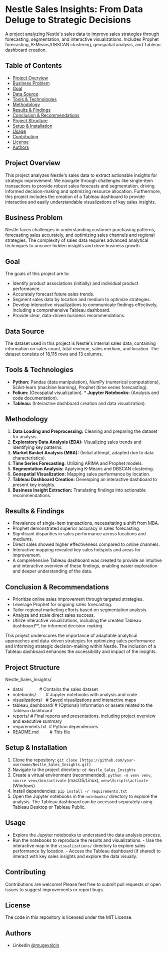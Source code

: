 # Nestle Sales Insights: From Data Deluge to Strategic Decisions
A project analyzing Nestle's sales data to improve sales strategies through forecasting, segmentation, and interactive visualizations. Includes Prophet forecasting, K-Means/DBSCAN clustering, geospatial analysis, and Tableau dashboard creation.

## Table of Contents

- [Project Overview](#project-overview)
- [Business Problem](#business-problem)
- [Goal](#goal)
- [Data Source](#data-source)
- [Tools & Technologies](#tools--technologies)
- [Methodology](#methodology)
- [Results & Findings](#results--findings)
- [Conclusion & Recommendations](#conclusion--recommendations)
- [Project Structure](#project-structure)
- [Setup & Installation](#setup--installation)
- [Usage](#usage)
- [Contributing](#contributing)
- [License](#license)
- [Authors](#authors)

## Project Overview

This project analyzes Nestle's sales data to extract actionable insights for strategic improvement. We navigate through challenges like single-item transactions to provide robust sales forecasts and segmentation, driving informed decision-making and optimizing resource allocation. Furthermore, this project includes the creation of a Tableau dashboard to provide interactive and easily understandable visualizations of key sales insights.

## Business Problem

Nestle faces challenges in understanding customer purchasing patterns, forecasting sales accurately, and optimizing sales channels and regional strategies. The complexity of sales data requires advanced analytical techniques to uncover hidden insights and drive business growth.

## Goal

The goals of this project are to:

* Identify product associations (initially) and individual product performance.
* Accurately forecast future sales trends.
* Segment sales data by location and medium to optimize strategies.
* Develop interactive visualizations to communicate findings effectively, including a comprehensive Tableau dashboard.
* Provide clear, data-driven business recommendations.

## Data Source

The dataset used in this project is Nestle's internal sales data, containing information on sales count, total revenue, sales medium, and location. The dataset consists of 18,115 rows and 13 columns.

## Tools & Technologies

* **Python:** Pandas (data manipulation), NumPy (numerical computations), Scikit-learn (machine learning), Prophet (time series forecasting).
* **Folium:** (Geospatial visualization).
* **Jupyter Notebooks:** (Analysis and code documentation).
* **Tableau:** (Interactive dashboard creation and data visualization).

## Methodology

1. **Data Loading and Preprocessing:** Cleaning and preparing the dataset for analysis.
2. **Exploratory Data Analysis (EDA):** Visualizing sales trends and identifying key patterns.
3. **Market Basket Analysis (MBA):** (Initial attempt, adapted due to data characteristics).
4. **Time Series Forecasting:** Utilizing ARIMA and Prophet models.
5. **Segmentation Analysis:** Applying K-Means and DBSCAN clustering.
6. **Geospatial Visualization:** Mapping sales performance by location.
7. **Tableau Dashboard Creation:** Developing an interactive dashboard to present key insights.
8. **Business Insight Extraction:** Translating findings into actionable recommendations.

## Results & Findings

* Prevalence of single-item transactions, necessitating a shift from MBA.
* Prophet demonstrated superior accuracy in sales forecasting.
* Significant disparities in sales performance across locations and mediums.
* Direct sales showed higher effectiveness compared to online channels.
* Interactive mapping revealed key sales hotspots and areas for improvement.
* A comprehensive Tableau dashboard was created to provide an intuitive and interactive overview of these findings, enabling easier exploration and deeper understanding of the data.

## Conclusion & Recommendations

* Prioritize online sales improvement through targeted strategies.
* Leverage Prophet for ongoing sales forecasting.
* Tailor regional marketing efforts based on segmentation analysis.
* Analyze and scale direct sales success.
* Utilize interactive visualizations, including the created Tableau dashboard**, for informed decision-making.

This project underscores the importance of adaptable analytical approaches and data-driven strategies for optimizing sales performance and informing strategic decision-making within Nestle. The inclusion of a Tableau dashboard enhances the accessibility and impact of the insights.

## Project Structure

Nestle_Sales_Insights/
* data/             # Contains the sales dataset
* notebooks/        # Jupyter notebooks with analysis and code
* visualizations/   # Saved visualizations and interactive maps
* tableau_dashboard/ # (Optional) Information or assets related to the Tableau dashboard
* reports/        # Final reports and presentations, including project overview and executive summary
* requirements.txt  # Python dependencies
* README.md         # This file


## Setup & Installation

1. Clone the repository: `git clone [https://github.com/your-username/Nestle_Sales_Insights.git]`
2. Navigate to the project directory: `cd Nestle_Sales_Insights`
3. Create a virtual environment (recommended): `python -m venv venv`, `source venv/bin/activate` (macOS/Linux), `venv\Scripts\activate` (Windows)
4. Install dependencies: `pip install -r requirements.txt`
5. Open the Jupyter notebooks in the `notebooks/` directory to explore the analysis. The Tableau dashboard can be accessed separately using Tableau Desktop or Tableau Public.

## Usage

- Explore the Jupyter notebooks to understand the data analysis process.
- Run the notebooks to reproduce the results and visualizations.
- Use the interactive map in the `visualizations/` directory to explore sales performance by location.
- Access the Tableau dashboard (if shared) to interact with key sales insights and explore the data visually.

## Contributing

Contributions are welcome! Please feel free to submit pull requests or open issues to suggest improvements or report bugs.

## License

The code in this repository is licensed under the MIT License.

## Authors

- Linkedin [@mugeyalcin](https://www.linkedin.com/in/mugeylcn/)

